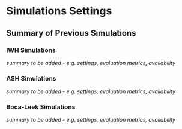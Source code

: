 # Simulations Settings

## Summary of Previous Simulations

### IWH Simulations
*summary to be added - e.g. settings, evaluation metrics, availability*


### ASH Simulations
*summary to be added - e.g. settings, evaluation metrics, availability*


### Boca-Leek Simulations
*summary to be added - e.g. settings, evaluation metrics, availability*

